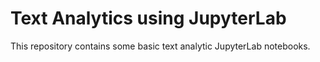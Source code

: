 # Text Analytics using JupyterLab

This repository contains some basic text analytic JupyterLab notebooks.


